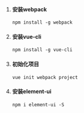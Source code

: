 1. #### **安装webpack**

   ```
   npm install -g webpack
   ```

2. #### **安装vue-cli**

   ```
   npm install -g vue-cli
   ```

3. #### **初始化项目**

   ```
   vue init webpack project
   ```

4. #### **安装element-ui**

   ```
   npm i element-ui -S
   ```